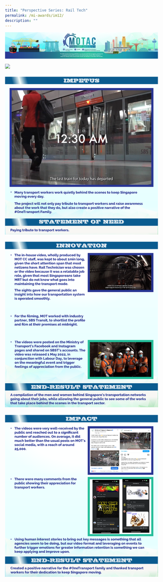 ```yaml
---
title: "Perspective Series: Rail Tech"
permalink: /mi-awards/im12/
description: ""
---
```


![](/images/hero.png)

![](/images/MI/IM12/e-Panel_iM12_v01_Individual%20Award%20Contents%201.png)

![](/images/MI/IM12/e-Panel_iM12_v01_Individual%20Award%20Contents%202.png)

![](/images/MI/IM12/e-Panel_iM12_v01_Individual%20Award%20Contents%203.png)

![](/images/MI/IM12/e-Panel_iM12_v01_Individual%20Award%20Contents%204.png)